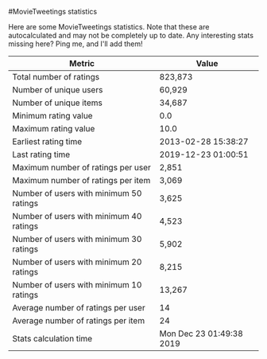 #MovieTweetings statistics

Here are some MovieTweetings statistics. Note that these are autocalculated and may not be completely up to date. Any interesting stats missing here? Ping me, and I'll add them!

Metric | Value
--- | ---
Total number of ratings                 | 823,873
Number of unique users                  | 60,929
Number of unique items                  | 34,687
Minimum rating value                    | 0.0
Maximum rating value                    | 10.0
Earliest rating time                    | 2013-02-28 15:38:27
Last rating time                        | 2019-12-23 01:00:51
Maximum number of ratings per user      | 2,851
Maximum number of ratings per item      | 3,069
Number of users with minimum 50 ratings | 3,625
Number of users with minimum 40 ratings | 4,523
Number of users with minimum 30 ratings | 5,902
Number of users with minimum 20 ratings | 8,215
Number of users with minimum 10 ratings | 13,267
Average number of ratings per user      | 14
Average number of ratings per item      | 24
Stats calculation time                  | Mon Dec 23 01:49:38 2019

